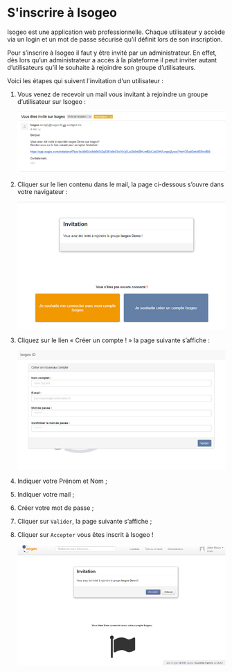 # S'inscrire à Isogeo

Isogeo est une application web professionnelle. Chaque utilisateur y accède via un login et un mot de passe sécurisé qu’il définit lors de son inscription.

Pour s’inscrire à Isogeo il faut y être invité par un administrateur. En effet, dès lors qu’un administrateur a accès à la plateforme il peut inviter autant d’utilisateurs qu’il le souhaite à rejoindre son groupe d’utilisateurs.

Voici les étapes qui suivent l'invitation d'un utilisateur :

1.	Vous venez de recevoir un mail vous invitant à rejoindre un groupe d’utilisateur sur Isogeo :

    ![Courrier d'invitation](../images/Isogeo_invitation_mail_1.png "Vous êtes invités sur Isogeo - Checkez le courrier indésirable")

2.	Cliquer sur le lien contenu dans le mail, la page ci-dessous s’ouvre dans votre navigateur :

    ![Connexion / inscription](../images/Isogeo_invitation_accueil_1.png "Connectez-vous ou créez votre compte")

3.	Cliquez sur le lien « Créer un compte ! » la page suivante s’affiche :

    ![Création de compte](../images/ID_creation_compte.png "Formulaire d'inscription à Isogeo")

4.	Indiquer votre Prénom et Nom ;

5.	Indiquer votre mail ;

6.	Créer votre mot de passe ;

7.	Cliquer sur `Valider`, la page suivante s’affiche ;

8.	Cliquer sur `Accepter` vous êtes inscrit à Isogeo !

    ![Rejoindre le groupe qui vous a invité](../images/Isogeo_invitation_interface_1.png "Bienvenue sur le groupe qui vous a invité")





